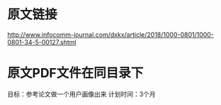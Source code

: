 # 原文链接
http://www.infocomm-journal.com/dxkx/article/2018/1000-0801/1000-0801-34-5-00127.shtml
# 原文PDF文件在同目录下
目标：参考论文做一个用户画像出来
计划时间：3个月